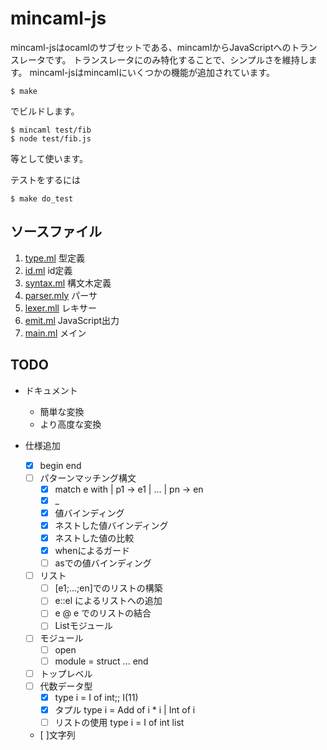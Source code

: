 # mincaml-js

mincaml-jsはocamlのサブセットである、mincamlからJavaScriptへのトランスレータです。
トランスレータにのみ特化することで、シンプルさを維持します。
mincaml-jsはmincamlにいくつかの機能が追加されています。

```
$ make
```
でビルドします。

```
$ mincaml test/fib
$ node test/fib.js
```
等として使います。

テストをするには

```
$ make do_test
```

## ソースファイル

1. [type.ml](type.ml) 型定義
2. [id.ml](id.ml) id定義
3. [syntax.ml](syntax.ml) 構文木定義
4. [parser.mly](parser.mly) パーサ
5. [lexer.mll](lexer.mll) レキサー
6. [emit.ml](emit.ml) JavaScript出力
7. [main.ml](main.ml) メイン

## TODO

- ドキュメント
    - 簡単な変換
    - より高度な変換

- 仕様追加
	- [x] begin end
    - [ ] パターンマッチング構文
        - [x] match e with | p1 -> e1 | ... | pn -> en
        - [x] _
        - [x] 値バインディング
        - [x] ネストした値バインディング
        - [x] ネストした値の比較
        - [x] whenによるガード
        - [ ] asでの値バインディング
    - [ ] リスト
    	- [ ] [e1;...;en]でのリストの構築
    	- [ ] e::el によるリストへの追加
    	- [ ] e @ e でのリストの結合
    	- [ ] Listモジュール
    - [ ] モジュール
    	- [ ] open
    	- [ ] module = struct ... end
    - [ ] トップレベル
    - [ ] 代数データ型
        - [x] type i = I of int;; I(11)
        - [x] タプル type i = Add of i * i | Int of i
        - [ ] リストの使用 type i = I of int list 
    - [ ]文字列
